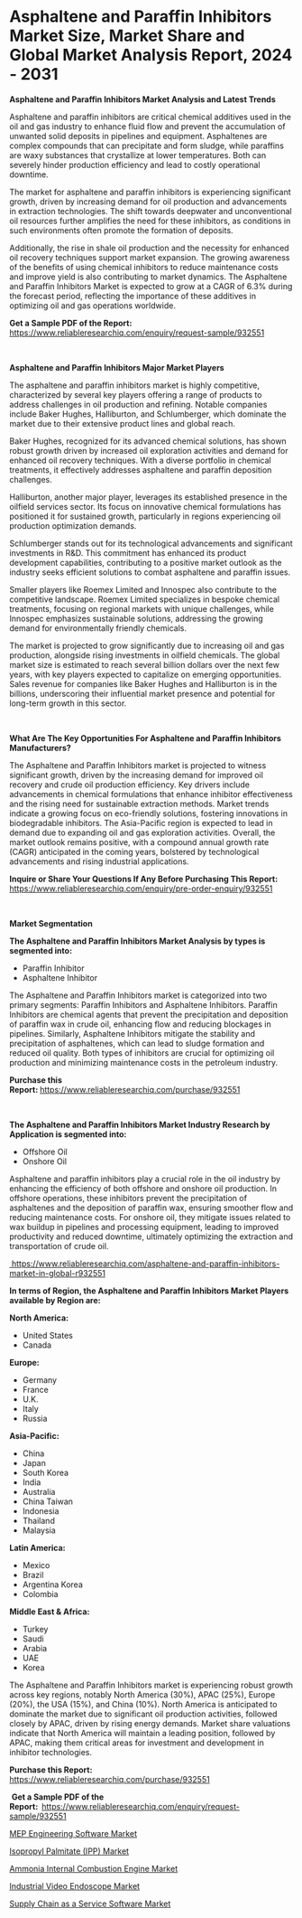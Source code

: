 <p><h1>Asphaltene and Paraffin Inhibitors Market Size, Market Share and Global Market Analysis Report, 2024 - 2031</h1></p><p><strong>Asphaltene and Paraffin Inhibitors Market Analysis and Latest Trends</strong></p>
<p><p>Asphaltene and paraffin inhibitors are critical chemical additives used in the oil and gas industry to enhance fluid flow and prevent the accumulation of unwanted solid deposits in pipelines and equipment. Asphaltenes are complex compounds that can precipitate and form sludge, while paraffins are waxy substances that crystallize at lower temperatures. Both can severely hinder production efficiency and lead to costly operational downtime.</p><p>The market for asphaltene and paraffin inhibitors is experiencing significant growth, driven by increasing demand for oil production and advancements in extraction technologies. The shift towards deepwater and unconventional oil resources further amplifies the need for these inhibitors, as conditions in such environments often promote the formation of deposits. </p><p>Additionally, the rise in shale oil production and the necessity for enhanced oil recovery techniques support market expansion. The growing awareness of the benefits of using chemical inhibitors to reduce maintenance costs and improve yield is also contributing to market dynamics. The Asphaltene and Paraffin Inhibitors Market is expected to grow at a CAGR of 6.3% during the forecast period, reflecting the importance of these additives in optimizing oil and gas operations worldwide.</p></p>
<p><strong>Get a Sample PDF of the Report:&nbsp;</strong> <a href="https://www.reliableresearchiq.com/enquiry/request-sample/932551?utm_campaign=1170&utm_medium=2&utm_source=Github&utm_content=ia&utm_term=02122024&utm_id=asphaltene-and-paraffin-inhibitors">https://www.reliableresearchiq.com/enquiry/request-sample/932551</a></p>
<p>&nbsp;</p>
<p><strong>Asphaltene and Paraffin Inhibitors Major Market Players</strong></p>
<p><p>The asphaltene and paraffin inhibitors market is highly competitive, characterized by several key players offering a range of products to address challenges in oil production and refining. Notable companies include Baker Hughes, Halliburton, and Schlumberger, which dominate the market due to their extensive product lines and global reach. </p><p>Baker Hughes, recognized for its advanced chemical solutions, has shown robust growth driven by increased oil exploration activities and demand for enhanced oil recovery techniques. With a diverse portfolio in chemical treatments, it effectively addresses asphaltene and paraffin deposition challenges.</p><p>Halliburton, another major player, leverages its established presence in the oilfield services sector. Its focus on innovative chemical formulations has positioned it for sustained growth, particularly in regions experiencing oil production optimization demands.</p><p>Schlumberger stands out for its technological advancements and significant investments in R&D. This commitment has enhanced its product development capabilities, contributing to a positive market outlook as the industry seeks efficient solutions to combat asphaltene and paraffin issues.</p><p>Smaller players like Roemex Limited and Innospec also contribute to the competitive landscape. Roemex Limited specializes in bespoke chemical treatments, focusing on regional markets with unique challenges, while Innospec emphasizes sustainable solutions, addressing the growing demand for environmentally friendly chemicals.</p><p>The market is projected to grow significantly due to increasing oil and gas production, alongside rising investments in oilfield chemicals. The global market size is estimated to reach several billion dollars over the next few years, with key players expected to capitalize on emerging opportunities. Sales revenue for companies like Baker Hughes and Halliburton is in the billions, underscoring their influential market presence and potential for long-term growth in this sector.</p></p>
<p>&nbsp;</p>
<p><strong>What Are The Key Opportunities For Asphaltene and Paraffin Inhibitors Manufacturers?</strong></p>
<p><p>The Asphaltene and Paraffin Inhibitors market is projected to witness significant growth, driven by the increasing demand for improved oil recovery and crude oil production efficiency. Key drivers include advancements in chemical formulations that enhance inhibitor effectiveness and the rising need for sustainable extraction methods. Market trends indicate a growing focus on eco-friendly solutions, fostering innovations in biodegradable inhibitors. The Asia-Pacific region is expected to lead in demand due to expanding oil and gas exploration activities. Overall, the market outlook remains positive, with a compound annual growth rate (CAGR) anticipated in the coming years, bolstered by technological advancements and rising industrial applications.</p></p>
<p><strong>Inquire or Share Your Questions If Any Before Purchasing This Report:</strong> <a href="https://www.reliableresearchiq.com/enquiry/pre-order-enquiry/932551?utm_campaign=1170&utm_medium=2&utm_source=Github&utm_content=ia&utm_term=02122024&utm_id=asphaltene-and-paraffin-inhibitors">https://www.reliableresearchiq.com/enquiry/pre-order-enquiry/932551</a></p>
<p>&nbsp;</p>
<p><strong>Market Segmentation</strong></p>
<p><strong>The Asphaltene and Paraffin Inhibitors Market Analysis by types is segmented into:</strong></p>
<p><ul><li>Paraffin Inhibitor</li><li>Asphaltene Inhibitor</li></ul></p>
<p><p>The Asphaltene and Paraffin Inhibitors market is categorized into two primary segments: Paraffin Inhibitors and Asphaltene Inhibitors. Paraffin Inhibitors are chemical agents that prevent the precipitation and deposition of paraffin wax in crude oil, enhancing flow and reducing blockages in pipelines. Similarly, Asphaltene Inhibitors mitigate the stability and precipitation of asphaltenes, which can lead to sludge formation and reduced oil quality. Both types of inhibitors are crucial for optimizing oil production and minimizing maintenance costs in the petroleum industry.</p></p>
<p><strong>Purchase this Report:&nbsp;</strong><a href="https://www.reliableresearchiq.com/purchase/932551?utm_campaign=1170&utm_medium=2&utm_source=Github&utm_content=ia&utm_term=02122024&utm_id=asphaltene-and-paraffin-inhibitors">https://www.reliableresearchiq.com/purchase/932551</a></p>
<p>&nbsp;</p>
<p><strong>The Asphaltene and Paraffin Inhibitors Market Industry Research by Application is segmented into:</strong></p>
<p><ul><li>Offshore Oil</li><li>Onshore Oil</li></ul></p>
<p><p>Asphaltene and paraffin inhibitors play a crucial role in the oil industry by enhancing the efficiency of both offshore and onshore oil production. In offshore operations, these inhibitors prevent the precipitation of asphaltenes and the deposition of paraffin wax, ensuring smoother flow and reducing maintenance costs. For onshore oil, they mitigate issues related to wax buildup in pipelines and processing equipment, leading to improved productivity and reduced downtime, ultimately optimizing the extraction and transportation of crude oil.</p></p>
<p><a href="https://www.reliableresearchiq.com/asphaltene-and-paraffin-inhibitors-market-in-global-r932551?utm_campaign=1170&utm_medium=2&utm_source=Github&utm_content=ia&utm_term=02122024&utm_id=asphaltene-and-paraffin-inhibitors">&nbsp;https://www.reliableresearchiq.com/asphaltene-and-paraffin-inhibitors-market-in-global-r932551</a></p>
<p><strong>In terms of Region, the Asphaltene and Paraffin Inhibitors Market Players available by Region are:</strong></p>
<p>
    <p> <strong> North America: </strong>
        <ul>
            <li>United States</li>
            <li>Canada</li>
        </ul>
        </p> 
    <p> <strong> Europe: </strong>
        <ul>
            <li>Germany</li>
            <li>France</li>
            <li>U.K.</li>
            <li>Italy</li>
            <li>Russia</li>
        </ul>
        </p> 
    <p> <strong> Asia-Pacific: </strong>
        <ul>
            <li>China</li>
            <li>Japan</li>
            <li>South Korea</li>
            <li>India</li>
            <li>Australia</li>
            <li>China Taiwan</li>
            <li>Indonesia</li>
            <li>Thailand</li>
            <li>Malaysia</li>
        </ul>
        </p> 
    <p> <strong> Latin America: </strong>
        <ul>
            <li>Mexico</li>
            <li>Brazil</li>
            <li>Argentina Korea</li>
            <li>Colombia</li>
        </ul>
        </p> 
    <p> <strong> Middle East & Africa: </strong>
        <ul>
            <li>Turkey</li>
            <li>Saudi</li>
            <li>Arabia</li>
            <li>UAE</li>
            <li>Korea</li>
        </ul>
    </p>
    </p>
<p><p>The Asphaltene and Paraffin Inhibitors market is experiencing robust growth across key regions, notably North America (30%), APAC (25%), Europe (20%), the USA (15%), and China (10%). North America is anticipated to dominate the market due to significant oil production activities, followed closely by APAC, driven by rising energy demands. Market share valuations indicate that North America will maintain a leading position, followed by APAC, making them critical areas for investment and development in inhibitor technologies.</p></p>
<p><strong>Purchase this Report: </strong><a href="https://www.reliableresearchiq.com/purchase/932551?utm_campaign=1170&utm_medium=2&utm_source=Github&utm_content=ia&utm_term=02122024&utm_id=asphaltene-and-paraffin-inhibitors">https://www.reliableresearchiq.com/purchase/932551</a></p>
<p>&nbsp;<strong>Get a Sample PDF of the Report:&nbsp;&nbsp;</strong><a href="https://www.reliableresearchiq.com/enquiry/request-sample/932551?utm_campaign=1170&utm_medium=2&utm_source=Github&utm_content=ia&utm_term=02122024&utm_id=asphaltene-and-paraffin-inhibitors">https://www.reliableresearchiq.com/enquiry/request-sample/932551</a></p>
<p><strong></strong></p>
<p><p><a href="https://www.linkedin.com/pulse/forecasting-mep-engineering-software-market-success-key-e73de?utm_campaign=1170&utm_medium=2&utm_source=Github&utm_content=ia&utm_term=02122024&utm_id=asphaltene-and-paraffin-inhibitors">MEP Engineering Software Market</a></p><p><a href="https://issuu.com/reportprime-2/docs/isopropyl-palmitate-ipp-market-size-2030.pptx?utm_campaign=1170&utm_medium=2&utm_source=Github&utm_content=ia&utm_term=02122024&utm_id=asphaltene-and-paraffin-inhibitors">Isopropyl Palmitate (IPP) Market</a></p><p><a href="https://www.linkedin.com/pulse/latest-developments-ammonia-internal-combustion-engine-industry-o04df?utm_campaign=1170&utm_medium=2&utm_source=Github&utm_content=ia&utm_term=02122024&utm_id=asphaltene-and-paraffin-inhibitors">Ammonia Internal Combustion Engine Market</a></p><p><a href="https://www.linkedin.com/pulse/industrial-video-endoscope-market-overview-size-value-share-ogicf?utm_campaign=1170&utm_medium=2&utm_source=Github&utm_content=ia&utm_term=02122024&utm_id=asphaltene-and-paraffin-inhibitors">Industrial Video Endoscope Market</a></p><p><a href="https://issuu.com/reportprime-2/docs/supply-chain-as-a-service-software-market-size-203?utm_campaign=1170&utm_medium=2&utm_source=Github&utm_content=ia&utm_term=02122024&utm_id=asphaltene-and-paraffin-inhibitors">Supply Chain as a Service Software Market</a></p></p>